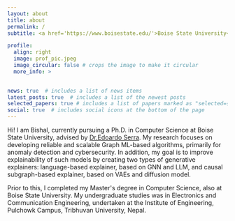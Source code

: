 ```yaml
---
layout: about
title: about
permalink: /
subtitle: <a href='https://www.boisestate.edu/'>Boise State University</a>. PhD Student. Computer Science.

profile:
  align: right
  image: prof_pic.jpeg
  image_circular: false # crops the image to make it circular
  more_info: >
    

news: true  # includes a list of news items
latest_posts: true  # includes a list of the newest posts
selected_papers: true # includes a list of papers marked as "selected={true}"
social: true  # includes social icons at the bottom of the page
---
```

Hi! I am Bishal, currently pursuing a Ph.D. in Computer Science at Boise State University, advised by [Dr.Edoardo Serra](https://sites.google.com/site/serraedoardo/). My research focuses on developing reliable and scalable Graph ML-based algorithms, primarily for anomaly detection and cybersecurity. In addition, my goal is to improve explainability of such models by creating two types of generative explainers: language-based explainer, based on GNN and LLM, and causal subgraph-based explainer, based on VAEs and diffusion model.

Prior to this, I completed my Master's degree in Computer Science, also at Boise State University. My undergraduate studies was in Electronics and Communication Engineering, undertaken at the Institute of Engineering, Pulchowk Campus, Tribhuvan University, Nepal.
